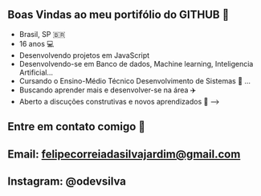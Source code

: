 ## Boas Vindas ao meu portifólio do GITHUB 👋

- Brasil, SP 🇧🇷
- 16 anos 💻
- Desenvolvendo projetos em JavaScript
- Desenvolvendo-se em Banco de dados, Machine learning, Inteligencia Artificial...
- Cursando o Ensino-Médio Técnico Desenvolvimento de Sistemas 📓 ...
- Buscando aprender mais e desenvolver-se na área ✈️
- Aberto a discuções construtivas e novos aprendizados 🥇
-->

## Entre em contato comigo 📱
## Email: felipecorreiadasilvajardim@gmail.com
## Instagram: @odevsilva
